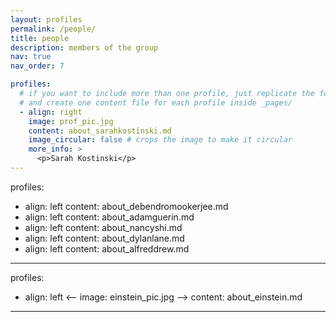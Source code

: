 ```yaml
---
layout: profiles
permalink: /people/
title: people
description: members of the group
nav: true
nav_order: 7

profiles:
  # if you want to include more than one profile, just replicate the following block
  # and create one content file for each profile inside _pages/
  - align: right
    image: prof_pic.jpg
    content: about_sarahkostinski.md
    image_circular: false # crops the image to make it circular
    more_info: >
      <p>Sarah Kostinski</p>
---
```


<!-- current members -->

profiles:  
  - align: left
    <!-- image: einstein_pic.jpg -->
    content: about_debendromookerjee.md
    <!-- image_circular: false # crops the image to make it circular -->
  - align: left
    <!-- image: einstein_pic.jpg -->
    content: about_adamguerin.md
    <!-- image_circular: false # crops the image to make it circular -->
  - align: left
    <!-- image: einstein_pic.jpg -->
    content: about_nancyshi.md
    <!-- image_circular: false # crops the image to make it circular -->
  - align: left
    <!-- image: einstein_pic.jpg -->
    content: about_dylanlane.md
    <!-- image_circular: false # crops the image to make it circular -->
  - align: left
    <!-- image: einstein_pic.jpg -->
    content: about_alfreddrew.md
    <!-- image_circular: false # crops the image to make it circular -->
---

<!-- former members -->

profiles:
 - align: left
    <-- image: einstein_pic.jpg -->
    content: about_einstein.md
    <!-- image_circular: false # crops the image to make it circular -->

---
